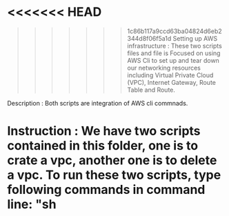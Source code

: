 <<<<<<< HEAD
=======

>>>>>>> 1c86b117a9ccd63ba04824d6eb2344d8f06f5a1d
Setting up AWS infrastructure :
These two scripts files and file is Focused on using AWS Cli to set up and tear down our networking resources including Virtual Private Cloud (VPC), Internet Gateway, Route Table and Route.

Description :
Both scripts are integration of AWS cli commnads.

Instruction :
We have two scripts contained in this folder, one is to crate a vpc, another one is to delete a vpc. To run these two scripts, type following commands in command line: "sh <script name here> <stack name here>"
<<<<<<< HEAD
=======

>>>>>>> 1c86b117a9ccd63ba04824d6eb2344d8f06f5a1d
